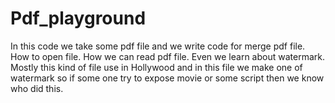 # Pdf_playground
In this code we take some pdf file and we write code for merge pdf file. How to open file. How we can read pdf file. Even we learn about watermark. Mostly this kind of file use in Hollywood and in this file we make one of watermark so if some one try to expose movie or some script then we know who did this.
